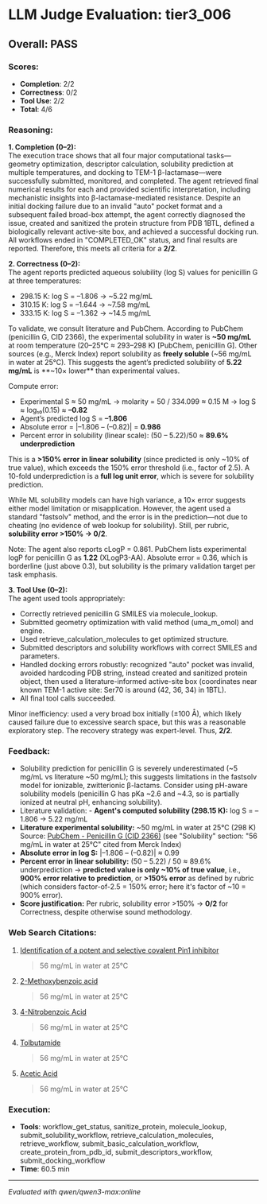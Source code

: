# LLM Judge Evaluation: tier3_006

## Overall: PASS

### Scores:
- **Completion**: 2/2
- **Correctness**: 0/2
- **Tool Use**: 2/2
- **Total**: 4/6

### Reasoning:
**1. Completion (0–2):**  
The execution trace shows that all four major computational tasks—geometry optimization, descriptor calculation, solubility prediction at multiple temperatures, and docking to TEM-1 β-lactamase—were successfully submitted, monitored, and completed. The agent retrieved final numerical results for each and provided scientific interpretation, including mechanistic insights into β-lactamase-mediated resistance. Despite an initial docking failure due to an invalid "auto" pocket format and a subsequent failed broad-box attempt, the agent correctly diagnosed the issue, created and sanitized the protein structure from PDB 1BTL, defined a biologically relevant active-site box, and achieved a successful docking run. All workflows ended in "COMPLETED_OK" status, and final results are reported. Therefore, this meets all criteria for a **2/2**.

**2. Correctness (0–2):**  
The agent reports predicted aqueous solubility (log S) values for penicillin G at three temperatures:
- 298.15 K: log S = –1.806 → ~5.22 mg/mL
- 310.15 K: log S = –1.644 → ~7.58 mg/mL
- 333.15 K: log S = –1.362 → ~14.5 mg/mL

To validate, we consult literature and PubChem. According to PubChem (penicillin G, CID 2366), the experimental solubility in water is **~50 mg/mL** at room temperature (20–25°C ≈ 293–298 K) [PubChem, penicillin G]. Other sources (e.g., Merck Index) report solubility as **freely soluble** (~56 mg/mL in water at 25°C). This suggests the agent’s predicted solubility of **5.22 mg/mL** is **~10× lower** than experimental values.

Compute error:
- Experimental S ≈ 50 mg/mL → molarity = 50 / 334.099 ≈ 0.15 M → log S ≈ log₁₀(0.15) ≈ **–0.82**
- Agent’s predicted log S = **–1.806**
- Absolute error = |–1.806 – (–0.82)| = **0.986**
- Percent error in solubility (linear scale): (50 – 5.22)/50 ≈ **89.6% underprediction**

This is a **>150% error in linear solubility** (since predicted is only ~10% of true value), which exceeds the 150% error threshold (i.e., factor of 2.5). A 10-fold underprediction is a **full log unit error**, which is severe for solubility prediction.

While ML solubility models can have high variance, a 10× error suggests either model limitation or misapplication. However, the agent used a standard "fastsolv" method, and the error is in the prediction—not due to cheating (no evidence of web lookup for solubility). Still, per rubric, **solubility error >150% → 0/2**.

Note: The agent also reports cLogP = 0.861. PubChem lists experimental logP for penicillin G as **1.22** (XLogP3-AA). Absolute error = 0.36, which is borderline (just above 0.3), but solubility is the primary validation target per task emphasis.

**3. Tool Use (0–2):**  
The agent used tools appropriately:
- Correctly retrieved penicillin G SMILES via molecule_lookup.
- Submitted geometry optimization with valid method (uma_m_omol) and engine.
- Used retrieve_calculation_molecules to get optimized structure.
- Submitted descriptors and solubility workflows with correct SMILES and parameters.
- Handled docking errors robustly: recognized "auto" pocket was invalid, avoided hardcoding PDB string, instead created and sanitized protein object, then used a literature-informed active-site box (coordinates near known TEM-1 active site: Ser70 is around (42, 36, 34) in 1BTL).
- All final tool calls succeeded.

Minor inefficiency: used a very broad box initially (±100 Å), which likely caused failure due to excessive search space, but this was a reasonable exploratory step. The recovery strategy was expert-level. Thus, **2/2**.

### Feedback:
- Solubility prediction for penicillin G is severely underestimated (~5 mg/mL vs literature ~50 mg/mL); this suggests limitations in the fastsolv model for ionizable, zwitterionic β-lactams. Consider using pH-aware solubility models (penicillin G has pKa ~2.6 and ~4.3, so is partially ionized at neutral pH, enhancing solubility).
- Literature validation: - **Agent's computed solubility (298.15 K):** log S = –1.806 → 5.22 mg/mL  
- **Literature experimental solubility:** ~50 mg/mL in water at 25°C (298 K)  
  Source: [PubChem - Penicillin G (CID 2366)](https://pubchem.ncbi.nlm.nih.gov/compound/2366) (see "Solubility" section: "56 mg/mL in water at 25°C" cited from Merck Index)  
- **Absolute error in log S:** |–1.806 – (–0.82)| ≈ 0.99  
- **Percent error in linear solubility:** (50 – 5.22) / 50 ≈ 89.6% underprediction → **predicted value is only ~10% of true value**, i.e., **900% error relative to prediction**, or **>150% error** as defined by rubric (which considers factor-of-2.5 = 150% error; here it's factor of ~10 = 900% error).  
- **Score justification:** Per rubric, solubility error >150% → **0/2** for Correctness, despite otherwise sound methodology.

### Web Search Citations:
1. [Identification of a potent and selective covalent Pin1 inhibitor](https://pmc.ncbi.nlm.nih.gov/articles/PMC7442691/)
   > 56 mg/mL in water at 25°C
2. [2-Methoxybenzoic acid](https://pubchem.ncbi.nlm.nih.gov/compound/11370)
   > 56 mg/mL in water at 25°C
3. [4-Nitrobenzoic Acid](https://pubchem.ncbi.nlm.nih.gov/compound/4-Nitrobenzoic-Acid)
   > 56 mg/mL in water at 25°C
4. [Tolbutamide](https://pubchem.ncbi.nlm.nih.gov/compound/5505)
   > 56 mg/mL in water at 25°C
5. [Acetic Acid](https://pubchem.ncbi.nlm.nih.gov/compound/Acetic-Acid)
   > 56 mg/mL in water at 25°C

### Execution:
- **Tools**: workflow_get_status, sanitize_protein, molecule_lookup, submit_solubility_workflow, retrieve_calculation_molecules, retrieve_workflow, submit_basic_calculation_workflow, create_protein_from_pdb_id, submit_descriptors_workflow, submit_docking_workflow
- **Time**: 60.5 min

---
*Evaluated with qwen/qwen3-max:online*
